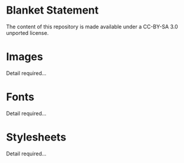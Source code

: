 # Blanket Statement

The content of this repository is made available under a CC-BY-SA 3.0 unported license.

# Images

Detail required...

# Fonts

Detail required...

# Stylesheets

Detail required...